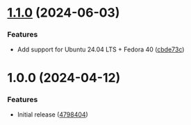 # [1.1.0](https://github.com/de-it-krachten/ansible-role-rsyslog/compare/v1.0.0...v1.1.0) (2024-06-03)


### Features

* Add support for Ubuntu 24.04 LTS + Fedora 40 ([cbde73c](https://github.com/de-it-krachten/ansible-role-rsyslog/commit/cbde73c27935bbf612a98b8ea2a2c6069f78f32d))

# 1.0.0 (2024-04-12)


### Features

* Initial release ([4798404](https://github.com/de-it-krachten/ansible-role-rsyslog/commit/479840423347a96c2e00dea5b6ba09cf6e342571))

